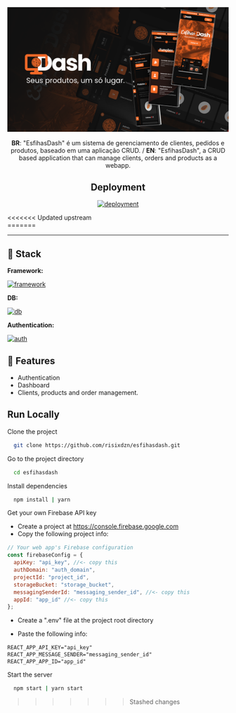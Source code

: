 <a href="https://esfihasdash.vercel.app">
    <img src ="./public/assets/img/readmeimg.png"/>
</a>    
<p align="center">
    <b>BR</b>: "EsfihasDash" é um sistema de gerenciamento de clientes, pedidos e produtos, baseado em uma aplicação CRUD. / <b>EN</b>: "EsfihasDash", a CRUD based application that can manage clients, orders and products as a webapp.    
</p>
<div align="center">

## **Deployment**

[![deployment](https://img.shields.io/badge/EsfihasDash-000?style=for-the-badge&logo=vercel&logoColor=white)](https://esfihasdash.vercel.app/)
</div>
<<<<<<< Updated upstream
<div>
=======

<hr>

## 🚀 **Stack**

**Framework:**

[![framework](https://img.shields.io/badge/React-2289e3?style=for-the-badge&logo=react&logoColor=white)](https://react.dev)

**DB:**

[![db](https://img.shields.io/badge/firestore-ffca28?style=for-the-badge&logo=firebase&logoColor=black)](https://react.dev)

**Authentication:** 

[![auth](https://img.shields.io/badge/firebase/auth-ff8c00?style=for-the-badge&logo=firebase&logoColor=white)](https://react.dev)

## 🌌 **Features**

- Authentication
- Dashboard 
- Clients, products and order management.
 

## **Run Locally**

Clone the project

```bash
  git clone https://github.com/risixdzn/esfihasdash.git
```

Go to the project directory

```bash
  cd esfihasdash
```

Install dependencies

```bash
  npm install | yarn
```

Get your own Firebase API key
- Create a project at https://console.firebase.google.com
- Copy the following project info:
```js
// Your web app's Firebase configuration
const firebaseConfig = {
  apiKey: "api_key", //<- copy this
  authDomain: "auth_domain",
  projectId: "project_id",
  storageBucket: "storage_bucket",
  messagingSenderId: "messaging_sender_id", //<- copy this
  appId: "app_id" //<- copy this
};
```

- Create a ".env" file at the project root directory

- Paste the following info:

```dotenv
REACT_APP_API_KEY="api_key"
REACT_APP_MESSAGE_SENDER="messaging_sender_id"
REACT_APP_APP_ID="app_id"
```

Start the server

```bash
  npm start | yarn start
```


>>>>>>> Stashed changes
